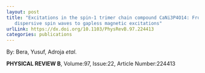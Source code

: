 ```yaml
---
layout: post
title: "Excitations in the spin-1 trimer chain compound CaNi3P4O14: From gapped
   dispersive spin waves to gapless magnetic excitations"
urlLink: https://dx.doi.org/10.1103/PhysRevB.97.224413
categories: publications
---
```

By: Bera, Yusuf, Adroja *etal*.

**PHYSICAL REVIEW B**, Volume:97, Issue:22, Article Number:224413

